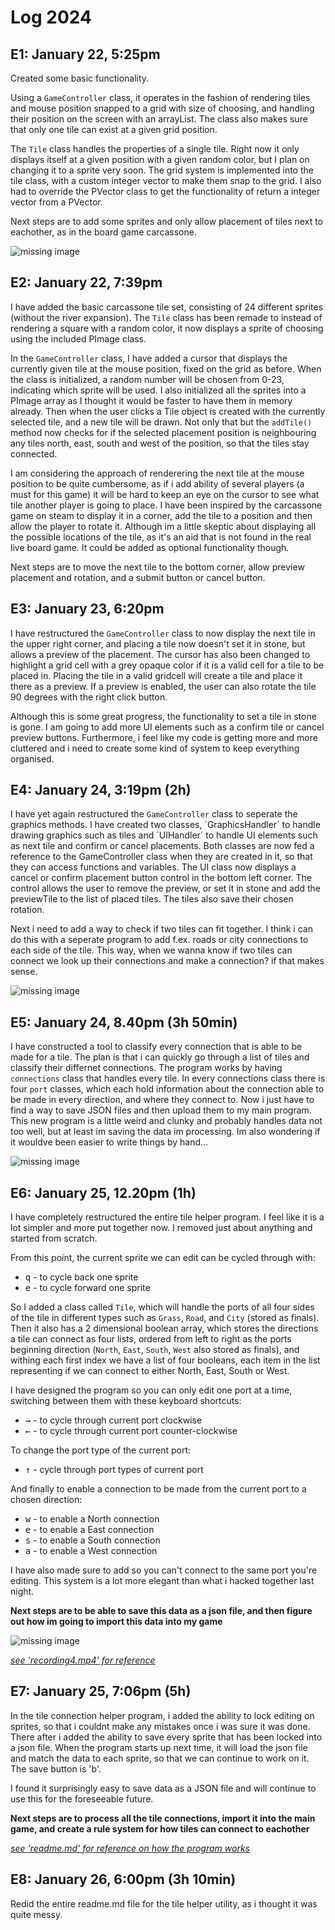 # Log 2024

## E1: January 22, 5:25pm
Created some basic functionality. 

Using a `GameController` class, it operates in the fashion of rendering tiles and mouse position snapped to a grid with size of choosing, and handling their position on the screen with an arrayList. The class also makes sure that only one tile can exist at a given grid position.

The `Tile` class handles the properties of a single tile. Right now it only displays itself at a given position with a given random color, but I plan on changing it to a sprite very soon. The grid system is implemented into the tile class, with a custom integer vector to make them snap to the grid. I also had to override the PVector class to get the functionality of return a integer vector from a PVector.

Next steps are to add some sprites and only allow placement of tiles next to eachother, as in the board game carcassone.

![missing image](https://github.com/SolidSoups/Processing-Carcassone/blob/main/captures/Capture1.PNG "Basic functionality such as adding tiles.")

## E2: January 22, 7:39pm
I have added the basic carcassone tile set, consisting of 24 different sprites (without the river expansion). The `Tile` class has been remade to instead of rendering a square with a random color, it now displays a sprite of choosing using the included PImage class. 

In the `GameController` class, I have added a cursor that displays the currently given tile at the mouse position, fixed on the grid as before. When the class is initialized, a random number will be chosen from 0-23, indicating which sprite will be used. I also initialized all the sprites into a PImage array as I thought it would be faster to have them in memory already. Then when the user clicks a Tile object is created with the currently selected tile, and a new tile will be drawn. Not only that but the `addTile()` method now checks for if the selected placement position is neighbouring any tiles north, east, south and west of the position, so that the tiles stay connected.

I am considering the approach of renderering the next tile at the mouse position to be quite cumbersome, as if i add ability of several players (a must for this game) it will be hard to keep an eye on the cursor to see what tile another player is going to place. I have been inspired by the carcassone game on steam to display it in a corner, add the tile to a position and then allow the player to rotate it. Although im a little skeptic about displaying all the possible locations of the tile, as it's an aid that is not found in the real live board game. It could be added as optional functionality though.

Next steps are to move the next tile to the bottom corner, allow preview placement and rotation, and a submit button or cancel button.

## E3: January 23, 6:20pm
I have restructured the `GameController` class to now display the next tile in the upper right corner, and placing a tile now doesn't set it in stone, but allows a preview of the placement. The cursor has also been changed to highlight a grid cell with a grey opaque color if it is a valid cell for a tile to be placed in. Placing the tile in a valid gridcell will create a tile and place it there as a preview. If a preview is enabled, the user can also rotate the tile 90 degrees with the right click button. 

Although this is some great progress, the functionality to set a tile in stone is gone. I am going to add more UI elements such as a confirm tile or cancel preview buttons. Furthermore, i feel like my code is getting more and more cluttered and i need to create some kind of system to keep everything organised. 

## E4: January 24, 3:19pm (2h)
I have yet again restructured the `GameController` class to seperate the graphics methods. I have created two classes, ´GraphicsHandler´ to handle drawing graphics such as tiles and ´UIHandler´ to handle UI elements such as next tile and confirm or cancel placements. Both classes are now fed a reference to the GameController class when they are created in it, so that they can access functions and variables. The UI class now displays a cancel or confirm placement button control in the bottom left corner. The control allows the user to remove the preview, or set it in stone and add the previewTile to the list of placed tiles. The tiles also save their chosen rotation.

Next i need to add a way to check if two tiles can fit together. I think i can do this with a seperate program to add f.ex. roads or city connections to each side of the tile. This way, when we wanna know if two tiles can connect we look up their connections and make a connection? if that makes sense.

![missing image](https://github.com/SolidSoups/Processing-Carcassone/blob/main/captures/Capture2.PNG "Image showing tiles with sprites, and a cancel and confirm placement control.")

## E5: January 24, 8.40pm (3h 50min)
I have constructed a tool to classify every connection that is able to be made for a tile. The plan is that i can quickly go through a list of tiles and classify their differnet connections. The program works by having `connections` class that handles every tile. In every connections class there is four `port` classes, which each hold information about the connection able to be made in every direction, and where they connect to. Now i just have to find a way to save JSON files and then upload them to my main program. This new program is a little weird and clunky and probably handles data not too well, but at least im saving the data im processing. Im also wondering if it wouldve been easier to write things by hand...

![missing image](https://github.com/SolidSoups/Processing-Carcassone/blob/main/captures/Capture3.PNG "Program for adding connections between tiles")

## E6: January 25, 12.20pm (1h)
I have completely restructured the entire tile helper program. I feel like it is a lot simpler and more put together now. I removed just about anything and started from scratch. 

From this point, the current sprite we can edit can be cycled through with:
* <kbd>q</kbd> - to cycle back one sprite
* <kbd>e</kbd> - to cycle forward one sprite

So I added a class called `Tile`, which will handle the ports of all four sides of the tile in different types such as `Grass`, `Road`, and `City` (stored as finals). Then it also has a 2 dimensional boolean array, which stores the directions a tile can connect as four lists, ordered from left to right as the ports beginning direction (`North`, `East`, `South`, `West` also stored as finals), and withing each first index we have a list of four booleans, each item in the list representing if we can connect to either North, East, South or West.

I have designed the program so you can only edit one port at a time, switching between them with these keyboard shortcuts:
* <kbd>&rarr;</kbd> - to cycle through current port clockwise
* <kbd>&larr;</kbd> - to cycle through current port counter-clockwise


To change the port type of the current port:
* <kbd>&uarr;</kbd> - cycle through port types of current port


And finally to enable a connection to be made from the current port to a chosen direction:
* <kbd>w</kbd> - to enable a North connection
* <kbd>e</kbd> - to enable a East connection
* <kbd>s</kbd> - to enable a South connection
* <kbd>a</kbd> - to enable a West connection

I have also made sure to add so you can't connect to the same port you're editing. This system is a lot more elegant than what i hacked together last night.

**Next steps are to be able to save this data as a json file, and then figure out how im going to import this data into my game**

![missing image](https://github.com/SolidSoups/Processing-Carcassone/blob/main/captures/Capture4.PNG "TileConnectionHelperImage")

[*see 'recording4.mp4' for reference*](https://github.com/SolidSoups/Processing-Carcassone/blob/main/captures/Recording4.mp4)

## E7: January 25, 7:06pm (5h)
In the tile connection helper program, i added the ability to lock editing on sprites, so that i couldnt make any mistakes once i was sure it was done. There after i added the ability to save every sprite that has been locked into a json file. When the program starts up next time, it will load the json file and match the data to each sprite, so that we can continue to work on it. The save button is 'b'. 

I found it surprisingly easy to save data as a JSON file and will continue to use this for the foreseeable future.

**Next steps are to process all the tile connections, import it into the main game, and create a rule system for how tiles can connect to eachother**

[*see 'readme.md' for reference on how the program works*](https://github.com/SolidSoups/Processing-Carcassone/tree/main/tileConnectionHelper/readme.md)

## E8: January 26, 6:00pm (3h 10min)
Redid the entire readme.md file for the tile helper utility, as i thought it was quite messy. 